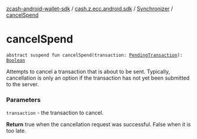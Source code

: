 [zcash-android-wallet-sdk](../../index.md) / [cash.z.ecc.android.sdk](../index.md) / [Synchronizer](index.md) / [cancelSpend](./cancel-spend.md)

# cancelSpend

`abstract suspend fun cancelSpend(transaction: `[`PendingTransaction`](../../cash.z.ecc.android.sdk.db.entity/-pending-transaction/index.md)`): `[`Boolean`](https://kotlinlang.org/api/latest/jvm/stdlib/kotlin/-boolean/index.html)

Attempts to cancel a transaction that is about to be sent. Typically, cancellation is only
an option if the transaction has not yet been submitted to the server.

### Parameters

`transaction` - the transaction to cancel.

**Return**
true when the cancellation request was successful. False when it is too late.

